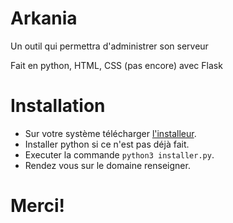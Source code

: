 # Arkania

Un outil qui permettra d'administrer son serveur

Fait en python, HTML, CSS (pas encore) avec Flask

# Installation

- Sur votre système télécharger [l'installeur](https://raw.githubusercontent.com/Matbe9/Arkania/master/installer.py). 
- Installer python si ce n'est pas déjà fait.
- Executer la commande `python3 installer.py`.
- Rendez vous sur le domaine renseigner.

# **Merci!**